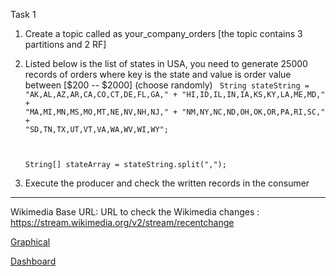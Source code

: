 
Task 1
  1.  Create a topic called as your_company_orders [the topic contains 3 partitions and 2 RF]
  2.  Listed below is the list of states in USA, you need to generate 25000 records of orders where key is the state and value is order value between [$200 -- $2000] (choose randomly)
     <code>
       String stateString =
				"AK,AL,AZ,AR,CA,CO,CT,DE,FL,GA," +
						"HI,ID,IL,IN,IA,KS,KY,LA,ME,MD," +
						"MA,MI,MN,MS,MO,MT,NE,NV,NH,NJ," +
						"NM,NY,NC,ND,OH,OK,OR,PA,RI,SC," +
						"SD,TN,TX,UT,VT,VA,WA,WV,WI,WY";
      
		String[] stateArray = stateString.split(",");
	</code>
  4.  Execute the producer and check the written records in the consumer 

<hr>

Wikimedia Base URL: 
URL to check the Wikimedia changes : https://stream.wikimedia.org/v2/stream/recentchange

<a href="https://esjewett.github.io/wm-eventsource-demo/"> Graphical </a>

<a href="https://codepen.io/Krinkle/pen/BwEKgW?editors=1010"> Dashboard </a>
